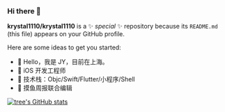 ### Hi there 👋

 
**krystal1110/krystal1110** is a ✨ _special_ ✨ repository because its `README.md` (this file) appears on your GitHub profile.

Here are some ideas to get you started:

- 🔭  Hello，我是 JY，目前在上海。   
- 🌱  iOS 开发工程师
- 👯  技术栈：Objc/Swift/Flutter/小程序/Shell
- 🤔  摸鱼周报联合编辑
 


[![tree's GitHub stats](https://github-readme-stats.vercel.app/api?username=krystal1110&hide=contribs,prs&show_icons=true&theme=algolia)](https://github.com/anuraghazra/github-readme-stats)

 
